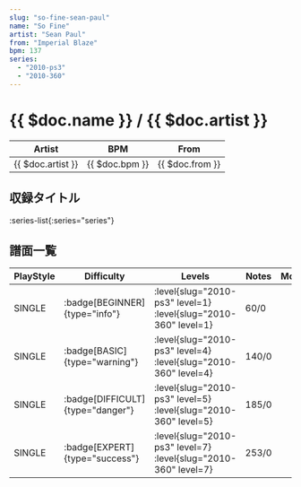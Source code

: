 ```yaml
---
slug: "so-fine-sean-paul"
name: "So Fine"
artist: "Sean Paul"
from: "Imperial Blaze"
bpm: 137
series:
  - "2010-ps3"
  - "2010-360"
---
```


# {{ $doc.name }} / {{ $doc.artist }}

|Artist|BPM|From|
|------|---|----|
|{{ $doc.artist }}|{{ $doc.bpm }}|{{ $doc.from }}|

## 収録タイトル

:series-list{:series="series"}

## 譜面一覧

|PlayStyle|Difficulty|Levels|Notes|Movie|
|---------|----------|------|-----|-----|
|SINGLE| :badge[BEGINNER]{type="info"}|<div class="field is-grouped is-grouped-multiline"> :level{slug="2010-ps3" level=1} :level{slug="2010-360" level=1}</div>|60/0||
|SINGLE| :badge[BASIC]{type="warning"}|<div class="field is-grouped is-grouped-multiline"> :level{slug="2010-ps3" level=4} :level{slug="2010-360" level=4}</div>|140/0||
|SINGLE| :badge[DIFFICULT]{type="danger"}|<div class="field is-grouped is-grouped-multiline"> :level{slug="2010-ps3" level=5} :level{slug="2010-360" level=5}</div>|185/0||
|SINGLE| :badge[EXPERT]{type="success"}|<div class="field is-grouped is-grouped-multiline"> :level{slug="2010-ps3" level=7} :level{slug="2010-360" level=7}</div>|253/0||

